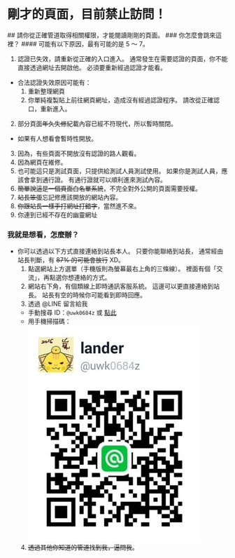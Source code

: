 <h1 id="show_error_title">剛才的頁面，目前禁止訪問！</h1>
## 請你從正確管道取得相關權限，才能閱讀剛剛的頁面。
### 你怎麼會跳來這裡？
#### 可能有以下原因，最有可能的是 5 ～ 7。

1. 認證已失效，請重新從正確的入口進入。
通常發生在需要認證的頁面，你不能直接透過網址去開啟他。
必須要重新經過認證才能看。
  - 合法認證失效原因可能有：
    1. 重新整理網頁
    2. 你單純複製貼上前往網頁網址，造成沒有經過認證程序。
請改從正確認口，重新進入。
2. 部分頁面~~年久失修~~紀載內容已經不符現代，所以暫時關閉。
  - 如果有人想看會暫時性開放。
3. 因為，有些頁面不開放沒有認證的路人觀看。
4. 因為網頁在維修。
5. 也可能這只是測試頁面，只提供給測試人員測試使用。
如果你是測試人員，應該會拿到通行證。
有通行證就可以順利進來測試內容。
6. ~~簡單說這是一個頁面白名單系統~~，不完全對外公開的頁面需要授權。
7. ~~站長笨蛋~~忘記修應該開放的網站內容。
8. ~~你跟站長一樣手打網址打錯字~~，當然進不來。
9. 你連到已經不存在的幽靈網址

### 我就是想看，怎麼辦？

- 你可以透過以下方式直接連絡到站長本人。
只要你能聯絡到站長，
通常經由站長判斷，有 ~~87% 的可能會放行~~ XD。
  1. 點選網站上方選單（手機版則為螢幕最右上角的三條線）。
  裡面有個「交流」，再點選你想連絡的方式。
  2. 網站右下角，有個類線上即時通訊客服系統。
  這邊可以更直接連絡到站長。
  站長有空的時候你可能看到即時回應。
  3. 透過 @LINE 留言給我
    - 手動搜尋 ID：``@uwk0684z`` 或 [點此](https://line.me/R/ti/p/@uwk0684z)
    - 用手機掃描碼：
    ![.](uwk0684z.jpg)
  4. ~~透過其他你知道的管道找到我，逼問我~~。 


<script type="text/javascript">
  localStorage['wm']='landerso.at-ninja.jp';
</script>
  
<script type="text/javascript">
  //2016.12.05+ 採集之前的錯誤頁面資訊做出提示。
  if(!((localStorage['error_md'] === undefined)||(localStorage['error_md'] == null)||(localStorage['error_md'] == ''))){
    document.getElementById('show_error_title').innerHTML = '剛才的頁面「' + localStorage['error_md'] + '」，目前禁止訪問！';
    if(!((localStorage['error_url'] === undefined)||(localStorage['error_url'] == null)||(localStorage['error_url'] == ''))){
        document.getElementById('show_error_title').innerHTML = '剛才的頁面「' + localStorage['error_md'] + '」，目前禁止訪問！';
        document.getElementById('show_error_title').innerHTML = '剛才的頁面「' + '<a href=\"' + localStorage['error_url'] +  '\" target=\"_blank\">' + localStorage['error_md'] +  '</a>' + '」，目前禁止訪問！';
    }
  }
  localStorage.removeItem('error_md');
  localStorage.removeItem('error_url');
</script>
